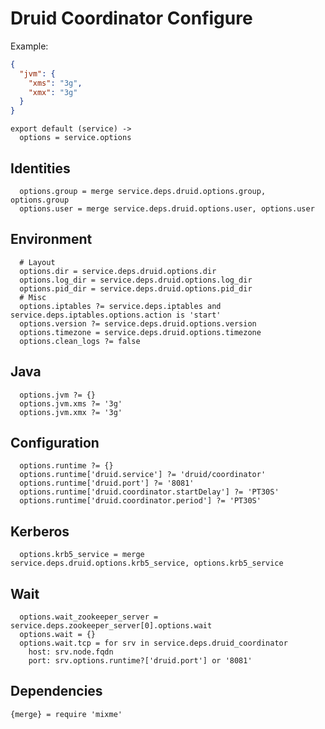 
# Druid Coordinator Configure

Example:

```json
{
  "jvm": {
    "xms": "3g",
    "xmx": "3g"
  }
}
```

    export default (service) ->
      options = service.options

## Identities

      options.group = merge service.deps.druid.options.group, options.group
      options.user = merge service.deps.druid.options.user, options.user

## Environment

      # Layout
      options.dir = service.deps.druid.options.dir
      options.log_dir = service.deps.druid.options.log_dir
      options.pid_dir = service.deps.druid.options.pid_dir
      # Misc
      options.iptables ?= service.deps.iptables and service.deps.iptables.options.action is 'start'
      options.version ?= service.deps.druid.options.version
      options.timezone = service.deps.druid.options.timezone
      options.clean_logs ?= false

## Java

      options.jvm ?= {}
      options.jvm.xms ?= '3g'
      options.jvm.xmx ?= '3g'

## Configuration

      options.runtime ?= {}
      options.runtime['druid.service'] ?= 'druid/coordinator'
      options.runtime['druid.port'] ?= '8081'
      options.runtime['druid.coordinator.startDelay'] ?= 'PT30S'
      options.runtime['druid.coordinator.period'] ?= 'PT30S'

## Kerberos

      options.krb5_service = merge service.deps.druid.options.krb5_service, options.krb5_service

## Wait

      options.wait_zookeeper_server = service.deps.zookeeper_server[0].options.wait
      options.wait = {}
      options.wait.tcp = for srv in service.deps.druid_coordinator
        host: srv.node.fqdn
        port: srv.options.runtime?['druid.port'] or '8081'

## Dependencies

    {merge} = require 'mixme'

